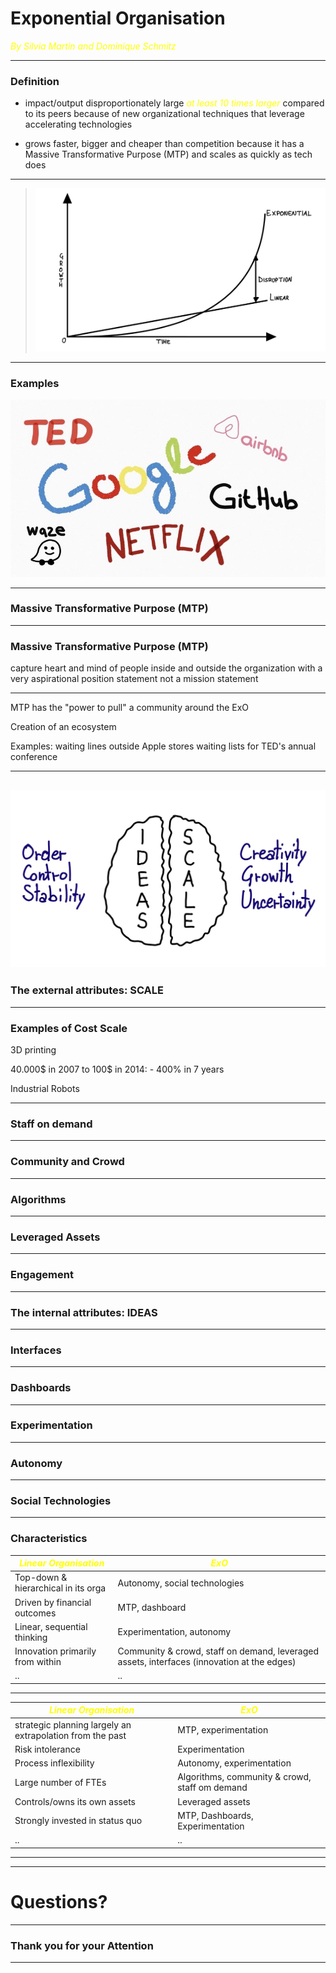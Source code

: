 # Exponential Organisation

<span style="color:yellow">_By Silvia Martin and Dominique Schmitz_</span>

---
### Definition
* impact/output disproportionately large <span style="color:yellow">_at least 10 times larger_</span> compared to its peers because of new organizational techniques that leverage accelerating technologies

* grows faster, bigger and cheaper than competition because it has a Massive Transformative Purpose (MTP) and scales as quickly as tech does

---

> ![Exponential development](IMG_0777.jpg)

---

### Examples

![Examples](MicrosoftTeams-image2.jpg)

---

### Massive Transformative Purpose (MTP)

---

### Massive Transformative Purpose (MTP)

capture heart and mind of people inside and outside the organization with a very aspirational position statement
not a mission statement

---

MTP has the "power to pull" a community around the ExO

Creation of an ecosystem

Examples:
waiting lines outside Apple stores
waiting lists for TED's annual conference

---

## ![Brain](IMG_0772.jpg)

### The external attributes: SCALE

---

### Examples of Cost Scale

3D printing

40.000$ in 2007 to 100$ in 2014: - 400% in 7 years

Industrial Robots

---

### Staff on demand

---

### Community and Crowd

---

### Algorithms

---

### Leveraged Assets

---

### Engagement

---

### The internal attributes: IDEAS

---

### Interfaces

---

### Dashboards

---

### Experimentation

---

### Autonomy

---

### Social Technologies

---
### Characteristics 

| <span style="color:yellow">_Linear Organisation_</span>| <span style="color:yellow">_ExO_</span>| 
| ------------- |-------------| 
| Top-down & hierarchical in its orga | Autonomy, social technologies | 
| Driven by financial outcomes | MTP, dashboard |   
| Linear, sequential thinking | Experimentation, autonomy|
| Innovation primarily from within | Community & crowd, staff on demand, leveraged assets, interfaces (innovation at the edges) |
| .. | .. | 

---
| <span style="color:yellow">_Linear Organisation_</span>| <span style="color:yellow">_ExO_</span>| 
| ------------- |-------------| 
| strategic planning largely an extrapolation from the past | MTP, experimentation |
|Risk intolerance | Experimentation |
| Process inflexibility | Autonomy, experimentation |
| Large number of FTEs | Algorithms, community & crowd, staff om demand |
| Controls/owns its own assets | Leveraged assets |
| Strongly invested in status quo | MTP, Dashboards, Experimentation |
| .. | .. | 

---


---

# Questions?

---

### Thank you for your Attention

---

